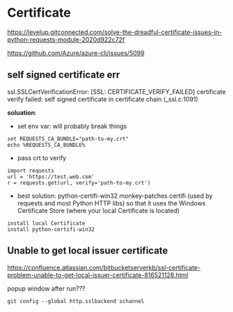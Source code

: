 # Certificate

https://levelup.gitconnected.com/solve-the-dreadful-certificate-issues-in-python-requests-module-2020d922c72f

https://github.com/Azure/azure-cli/issues/5099

## self signed certificate err
ssl.SSLCertVerificationError: [SSL: CERTIFICATE_VERIFY_FAILED] certificate verify failed: self signed certificate in certificate chain (_ssl.c:1091)

**soluation**:
  * set env var: will probably break things
  ```
  set REQUESTS_CA_BUNDLE="path-to-my.crt"
  echo %REQUESTS_CA_BUNDLE%
  ```
  * pass crt to verify
  ```
  import requests
  url = 'https://test.web.com'
  r = requests.get(url, verify='path-to-my.crt')
  ```
  * best solution: python-certifi-win32 monkey-patches certifi (used by requests and most Python HTTP libs) so that it uses the Windows Certificate Store (where your local Certificate is located)
  ```
  install local Certificate
  install python-certifi-win32
  ```
## Unable to get local issuer certificate
https://confluence.atlassian.com/bitbucketserverkb/ssl-certificate-problem-unable-to-get-local-issuer-certificate-816521128.html
 
popup window after run???
```
git config --global http.sslbackend schannel
```
